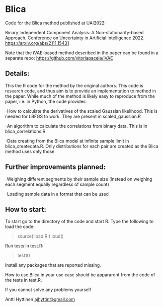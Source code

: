 # Blica
Code for the Blica method published at UAI2022:

Binary Independent Component Analysis: A Non-stationarity-based Approach. Conference on Uncertainty in Artificial Intelligence 2022.
https://arxiv.org/abs/2111.15431

Note that the iVAE-based method described in the paper can be found in a 
separate repo: 
https://github.com/vitoriapacela/iVAE

Details:
--------

This the R code for the method by the original authors. This code is research code, and thus aim is to provide an implementation to 
method in the paper. While much of the method is likely easy to reproduce from the paper, i.e. in Python, the code provides:

-How to calculate the derivatives of the scaled Gaussian likelihood. This is needed for LBFGS to work. They are present in scaled_gaussian.R

-An algorithm to calculate the correlations from binary data. This is in blica_correlations.R.

-Data creating from the Blica model at infinite sample limit in blica_createdata.R. Only distributions for each pair are created as the Blica
method uses only those.

Further improvements planned: 
-----------------------------

-Weighing different segments by their sample size (instead on weighing each segment equally 
regardless of sample count)

-Loading sample data in a format that can be used 

How to start:
-------------

To start go to the directory of the code and start R. Type the following to load the code:

> source('load.R')
> loud()

Run tests in test.R:

> test1()

Install any packages that are reported missing.

How to use Blica in your use case should be appararent from the code of the tests in test.R.

If you cannot solve any problems yourself 

Antti Hyttinen
ajhyttin@gmail.com



